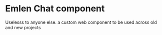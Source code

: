 # Emlen Chat component

Uselesss to anyone else.
a custom web component to be used across old and new projects
